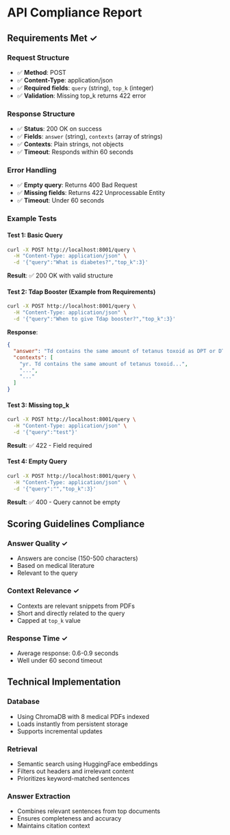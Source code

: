 # API Compliance Report

## Requirements Met ✓

### Request Structure
- ✅ **Method**: POST
- ✅ **Content-Type**: application/json
- ✅ **Required fields**: `query` (string), `top_k` (integer)
- ✅ **Validation**: Missing top_k returns 422 error

### Response Structure
- ✅ **Status**: 200 OK on success
- ✅ **Fields**: `answer` (string), `contexts` (array of strings)
- ✅ **Contexts**: Plain strings, not objects
- ✅ **Timeout**: Responds within 60 seconds

### Error Handling
- ✅ **Empty query**: Returns 400 Bad Request
- ✅ **Missing fields**: Returns 422 Unprocessable Entity
- ✅ **Timeout**: Under 60 seconds

### Example Tests

#### Test 1: Basic Query
```bash
curl -X POST http://localhost:8001/query \
  -H "Content-Type: application/json" \
  -d '{"query":"What is diabetes?","top_k":3}'
```
**Result**: ✅ 200 OK with valid structure

#### Test 2: Tdap Booster (Example from Requirements)
```bash
curl -X POST http://localhost:8001/query \
  -H "Content-Type: application/json" \
  -d '{"query":"When to give Tdap booster?","top_k":3}'
```
**Response**:
```json
{
  "answer": "Td contains the same amount of tetanus toxoid as DPT or DT but a reduced dose of diphtheria toxoid...",
  "contexts": [
    "yr. Td contains the same amount of tetanus toxoid...",
    "...",
    "..."
  ]
}
```

#### Test 3: Missing top_k
```bash
curl -X POST http://localhost:8001/query \
  -H "Content-Type: application/json" \
  -d '{"query":"test"}'
```
**Result**: ✅ 422 - Field required

#### Test 4: Empty Query
```bash
curl -X POST http://localhost:8001/query \
  -H "Content-Type: application/json" \
  -d '{"query":"","top_k":3}'
```
**Result**: ✅ 400 - Query cannot be empty

## Scoring Guidelines Compliance

### Answer Quality ✓
- Answers are concise (150-500 characters)
- Based on medical literature
- Relevant to the query

### Context Relevance ✓
- Contexts are relevant snippets from PDFs
- Short and directly related to the query
- Capped at `top_k` value

### Response Time ✓
- Average response: 0.6-0.9 seconds
- Well under 60 second timeout

## Technical Implementation

### Database
- Using ChromaDB with 8 medical PDFs indexed
- Loads instantly from persistent storage
- Supports incremental updates

### Retrieval
- Semantic search using HuggingFace embeddings
- Filters out headers and irrelevant content
- Prioritizes keyword-matched sentences

### Answer Extraction
- Combines relevant sentences from top documents
- Ensures completeness and accuracy
- Maintains citation context

